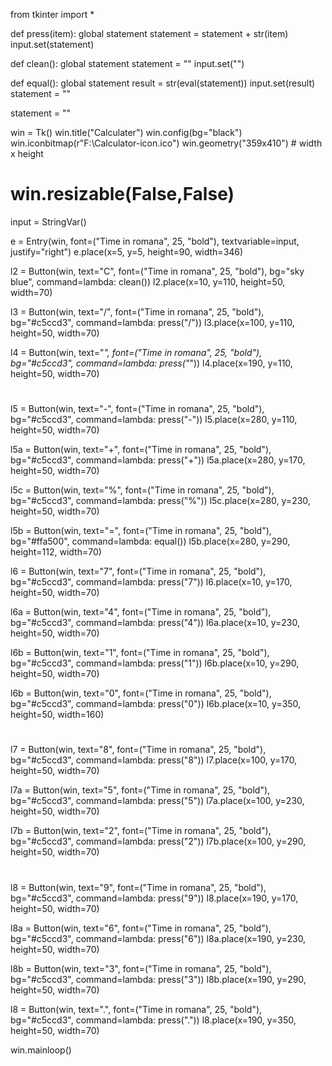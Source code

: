 from tkinter import *


def press(item):
    global statement
    statement = statement + str(item)
    input.set(statement)


def clean():
    global statement
    statement = ""
    input.set("")


def equal():
    global statement
    result = str(eval(statement))
    input.set(result)
    statement = ""


statement = ""

win = Tk()
win.title("Calculater")
win.config(bg="black")
win.iconbitmap(r"F:\Calculator-icon.ico")
win.geometry("359x410")     # width x height
# win.resizable(False,False)

input = StringVar()

e = Entry(win, font=("Time in romana", 25, "bold"), textvariable=input, justify="right")
e.place(x=5, y=5, height=90, width=346)

l2 = Button(win, text="C", font=("Time in romana", 25, "bold"), bg="sky blue", command=lambda: clean())
l2.place(x=10, y=110, height=50, width=70)

l3 = Button(win, text="/", font=("Time in romana", 25, "bold"), bg="#c5ccd3", command=lambda: press("/"))
l3.place(x=100, y=110, height=50, width=70)

l4 = Button(win, text="*", font=("Time in romana", 25, "bold"), bg="#c5ccd3", command=lambda: press("*"))
l4.place(x=190, y=110, height=50, width=70)
#
l5 = Button(win, text="-", font=("Time in romana", 25, "bold"), bg="#c5ccd3", command=lambda: press("-"))
l5.place(x=280, y=110, height=50, width=70)

l5a = Button(win, text="+", font=("Time in romana", 25, "bold"), bg="#c5ccd3", command=lambda: press("+"))
l5a.place(x=280, y=170, height=50, width=70)

l5c = Button(win, text="%", font=("Time in romana", 25, "bold"), bg="#c5ccd3", command=lambda: press("%"))
l5c.place(x=280, y=230, height=50, width=70)


l5b = Button(win, text="=", font=("Time in romana", 25, "bold"), bg="#ffa500", command=lambda: equal())
l5b.place(x=280, y=290, height=112, width=70)

l6 = Button(win, text="7", font=("Time in romana", 25, "bold"), bg="#c5ccd3", command=lambda: press("7"))
l6.place(x=10, y=170, height=50, width=70)

l6a = Button(win, text="4", font=("Time in romana", 25, "bold"), bg="#c5ccd3", command=lambda: press("4"))
l6a.place(x=10, y=230, height=50, width=70)

l6b = Button(win, text="1", font=("Time in romana", 25, "bold"), bg="#c5ccd3", command=lambda: press("1"))
l6b.place(x=10, y=290, height=50, width=70)

l6b = Button(win, text="0", font=("Time in romana", 25, "bold"), bg="#c5ccd3", command=lambda: press("0"))
l6b.place(x=10, y=350, height=50, width=160)
#
l7 = Button(win, text="8", font=("Time in romana", 25, "bold"), bg="#c5ccd3", command=lambda: press("8"))
l7.place(x=100, y=170, height=50, width=70)

l7a = Button(win, text="5", font=("Time in romana", 25, "bold"), bg="#c5ccd3", command=lambda: press("5"))
l7a.place(x=100, y=230, height=50, width=70)

l7b = Button(win, text="2", font=("Time in romana", 25, "bold"), bg="#c5ccd3", command=lambda: press("2"))
l7b.place(x=100, y=290, height=50, width=70)
#
l8 = Button(win, text="9", font=("Time in romana", 25, "bold"), bg="#c5ccd3", command=lambda: press("9"))
l8.place(x=190, y=170, height=50, width=70)

l8a = Button(win, text="6", font=("Time in romana", 25, "bold"), bg="#c5ccd3", command=lambda: press("6"))
l8a.place(x=190, y=230, height=50, width=70)

l8b = Button(win, text="3", font=("Time in romana", 25, "bold"), bg="#c5ccd3", command=lambda: press("3"))
l8b.place(x=190, y=290, height=50, width=70)

l8 = Button(win, text=".", font=("Time in romana", 25, "bold"), bg="#c5ccd3", command=lambda: press("."))
l8.place(x=190, y=350, height=50, width=70)

win.mainloop()


